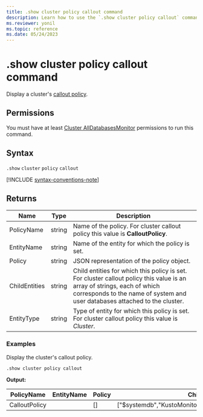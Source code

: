 ```yaml
---
title: .show cluster policy callout command
description: Learn how to use the `.show cluster policy callout` command to display a cluster's callout policy.
ms.reviewer: yonil
ms.topic: reference
ms.date: 05/24/2023
---
```

# .show cluster policy callout command

Display a cluster's [callout policy](calloutpolicy.md).

## Permissions

You must have at least [Cluster AllDatabasesMonitor](access-control/role-based-access-control.md) permissions to run this command.

## Syntax

`.show` `cluster` `policy` `callout`

[!INCLUDE [syntax-conventions-note](../../includes/syntax-conventions-note.md)]

## Returns

| Name          | Type   | Description                                                                                                                                                                                            |
|---------------|--------|--------------------------------------------------------------------------------------------------------------------------------------------------------------------------------------------------------|
| PolicyName    | string | Name of the policy. For cluster callout policy this value is **CalloutPolicy**.                                                                                                                        |
| EntityName    | string | Name of the entity for which the policy is set.                                                                                                                                                        |
| Policy        | string | JSON representation of the policy object.                                                                                                                                                              |
| ChildEntities | string | Child entities for which this policy is set. For cluster callout policy this value is an array of strings, each of which corresponds to the name of system and user databases attached to the cluster. |
| EntityType    | string | Type of entity for which this policy is set. For cluster callout policy this value is *Cluster*.                                                                                                       |

### Examples

Display the cluster's callout policy.

```kusto
.show cluster policy callout
```

**Output:**

| PolicyName    | EntityName | Policy                                                                                               | ChildEntities                                              | EntityType |
|---------------|------------|------------------------------------------------------------------------------------------------------|------------------------------------------------------------|------------|
| CalloutPolicy |            | []                                                                                                   | ["$systemdb","KustoMonitoringPersistentDatabase","TestDB"] | Cluster    |
